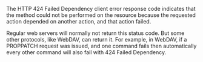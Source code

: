 The HTTP 424 Failed Dependency client error response code indicates that the method could not be performed on the resource because the requested action depended on another action, and that action failed.

Regular web servers will normally not return this status code. But some other protocols, like WebDAV, can return it. For example, in WebDAV, if a PROPPATCH request was issued, and one command fails then automatically every other command will also fail with 424 Failed Dependency.
